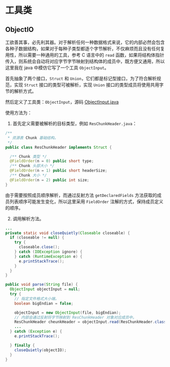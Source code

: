 # 工具类

## ObjectIO

工欲善其事，必先利其器。对于解析任何一种数据格式来说，它的内部必然会包含各种子数据结构，如果对于每种子类型都逐个字节解析，不仅麻烦而且没有任何复用性，所以需要一种通用的工具，参考 C 语言中的 `read` 函数，如果将结构体指针传入，则系统会自动将对应字节字节映射到结构体的成员中，既方便又通用，所以这里我在 java 中模仿它写了一个工具 `ObjectInput`。

首先抽象了两个接口，`Struct` 和 `Union`，它们都是标记型接口，为了符合解析规范，实现 `Struct` 接口的类型可被解析，实现 `Union` 接口的类型成员将使用共用字节的解析方式。

然后定义了工具类：`ObjectInput`，源码 [ObjectInput.java](./project/android_arsc_parse\src\com\runing\utilslib\arscparser\util\objectio\ObjectInput.java)

使用方法为：

1. 首先定义需要被解析的目标类型，例如 `ResChunkHeader.java`：

```java
/**
 * 资源表 Chunk 基础结构。
 */
public class ResChunkHeader implements Struct {

  /** Chunk 类型 */
  @FieldOrder(n = 0) public short type;
  /** Chunk 头部大小 */
  @FieldOrder(n = 1) public short headerSize;
  /** Chunk 大小 */
  @FieldOrder(n = 2) public int size;
}
```

由于需要按照成员顺序解析，而通过反射方法 `getDeclaredFields` 方法获取的成员列表顺序可能发生变化，所以这里采用 `FieldOrder` 注解的方式，保持成员定义的顺序。

2. 调用解析方法。

```java
...
private static void closeQuietly(Closeable closeable) {
  if (closeable != null) {
    try {
      closeable.close();
    } catch (IOException ignore) {
    } catch (RuntimeException e) {
      e.printStackTrace();
    }
  }
}

public void parse(String file) {
  ObjectInput objectInput = null;
  try {
    // 指定文件格式大小端。
    boolean bigEndian = false;

    objectInput = new ObjectInput(file, bigEndian);
    // 内部会通过反射将字节映射到 ResChunkHeader 对象对应成员中。
    ResChunkHeader cheunkHeader = objectInput.read(ResChunkHeader.class, 0);
    ...
  } catch (Exception e) {
    e.printStackTrace();

  } finally {
    closeQuietly(objectIO);
  }
}
```